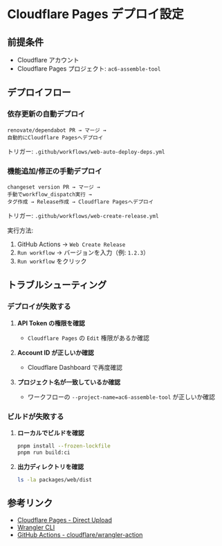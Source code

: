 # Cloudflare Pages デプロイ設定

## 前提条件

- Cloudflare アカウント
- Cloudflare Pages プロジェクト: `ac6-assemble-tool`

## デプロイフロー

### 依存更新の自動デプロイ

```
renovate/dependabot PR → マージ →
自動的にCloudflare Pagesへデプロイ
```

トリガー: `.github/workflows/web-auto-deploy-deps.yml`

### 機能追加/修正の手動デプロイ

```
changeset version PR → マージ →
手動でworkflow_dispatch実行 →
タグ作成 → Release作成 → Cloudflare Pagesへデプロイ
```

トリガー: `.github/workflows/web-create-release.yml`

実行方法:
1. GitHub Actions → `Web Create Release`
2. `Run workflow` → バージョンを入力（例: `1.2.3`）
3. `Run workflow` をクリック

## トラブルシューティング

### デプロイが失敗する

1. **API Token の権限を確認**
   - `Cloudflare Pages` の `Edit` 権限があるか確認

2. **Account ID が正しいか確認**
   - Cloudflare Dashboard で再度確認

3. **プロジェクト名が一致しているか確認**
   - ワークフローの `--project-name=ac6-assemble-tool` が正しいか確認

### ビルドが失敗する

1. **ローカルでビルドを確認**
   ```bash
   pnpm install --frozen-lockfile
   pnpm run build:ci
   ```

2. **出力ディレクトリを確認**
   ```bash
   ls -la packages/web/dist
   ```

## 参考リンク

- [Cloudflare Pages - Direct Upload](https://developers.cloudflare.com/pages/platform/direct-upload/)
- [Wrangler CLI](https://developers.cloudflare.com/workers/wrangler/)
- [GitHub Actions - cloudflare/wrangler-action](https://github.com/cloudflare/wrangler-action)
